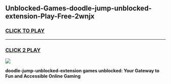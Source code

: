 
## Unblocked-Games-doodle-jump-unblocked-extension-Play-Free-2wnjx
<h3>
<a href="https://premium76.site?title=doodle-jump-unblocked-extension&ref=12A">CLICK TO PLAY</a></h3>
<hr>

<h3>
<a href="https://premium76.site?title=doodle-jump-unblocked-extension&ref=12A">CLICK 2 PLAY</a>
  
</h3>

<a href="https://premium76.site?title=doodle-jump-unblocked-extension&ref=12A"><img src="https://clearcache.store/games.png"></a>


**doodle-jump-unblocked-extension games unblocked: Your Gateway to Fun and Accessible Online Gaming**

